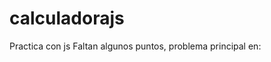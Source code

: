 # calculadorajs
Practica con js
Faltan algunos puntos, problema principal en:

<script>
if (document.getElementById("resultado")> 0){
  document.getElementById("resultado").style.color = "red";
}else{document.getElementById("resultado").style.color = "green";
}
</script>
